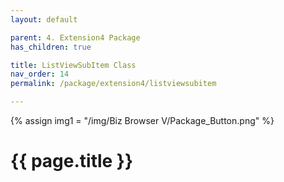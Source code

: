 ```yaml
---
layout: default

parent: 4. Extension4 Package
has_children: true

title: ListViewSubItem Class
nav_order: 14
permalink: /package/extension4/listviewsubitem

---
```

{% assign img1 = "/img/Biz Browser V/Package_Button.png" %}


# {{ page.title }}
